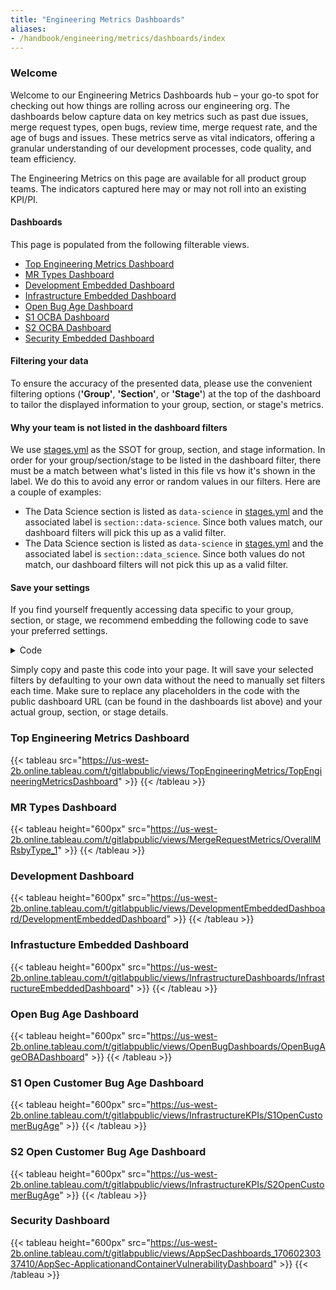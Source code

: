 ```yaml
---
title: "Engineering Metrics Dashboards"
aliases:
- /handbook/engineering/metrics/dashboards/index
---
```


### Welcome

Welcome to our Engineering Metrics Dashboards hub – your go-to spot for checking out how things are rolling across our engineering org. The dashboards below capture data on key metrics such as past due issues, merge request types, open bugs, review time, merge request rate, and the age of bugs and issues. These metrics serve as vital indicators, offering a granular understanding of our development processes, code quality, and team efficiency.

The Engineering Metrics on this page are available for all product group teams. The indicators captured here may or may not roll into an existing KPI/PI.

#### Dashboards

This page is populated from the following filterable views.

- [Top Engineering Metrics Dashboard](https://10az.online.tableau.com/#/site/gitlab/views/TopEngineeringMetrics_16989570521080/TopEngineeringMetricsDashboard)
- [MR Types Dashboard](https://10az.online.tableau.com/#/site/gitlab/views/MRMetrics/OverallMRsbyType_1)
- [Development Embedded Dashboard](https://10az.online.tableau.com/#/site/gitlab/views/DevelopmentEmbeddedDashboard_17017859046500/DevelopmentEmbeddedDashboard)
- [Infrastructure Embedded Dashboard](https://10az.online.tableau.com/#/site/gitlab/views/DraftInfrastructureEmbeddedDashboard/InfrastructureEmbeddedDashboard)
- [Open Bug Age Dashboard](https://10az.online.tableau.com/#/site/gitlab/views/OpenBugAgeOBA/OpenBugAgeOBADashboard)
- [S1 OCBA Dashboard](https://10az.online.tableau.com/#/site/gitlab/views/InfrastructureKPIs/S1OpenCustomerBugAge)
- [S2 OCBA Dashboard](https://10az.online.tableau.com/#/site/gitlab/views/InfrastructureKPIs/S2OpenCustomerBugAge)
- [Security Embedded Dashboard](https://10az.online.tableau.com/#/site/gitlab/views/appsectest2rawdata/AppSec-ApplicationandContainerVulnerabilityDashboard)

#### Filtering your data

To ensure the accuracy of the presented data, please use the convenient filtering options (**'Group'**, **'Section'**, or **'Stage'**) at the top of the dashboard to tailor the displayed information to your group, section, or stage's metrics.

#### Why your team is not listed in the dashboard filters

We use [stages.yml](https://gitlab.com/gitlab-com/www-gitlab-com/-/blob/master/data/stages.yml) as the SSOT for group, section, and stage information. In order for your group/section/stage to be listed in the dashboard filter, there must be a match between what's listed in this file vs how it's shown in the label. We do this to avoid any error or random values in our filters. Here are a couple of examples:

- The Data Science section is listed as `data-science` in [stages.yml](https://gitlab.com/gitlab-com/www-gitlab-com/-/blob/master/data/stages.yml) and the associated label is `section::data-science`. Since both values match, our dashboard filters will pick this up as a valid filter.
- The Data Science section is listed as `data-science` in [stages.yml](https://gitlab.com/gitlab-com/www-gitlab-com/-/blob/master/data/stages.yml) and the associated label is `section::data_science`. Since both values do not match, our dashboard filters will not pick this up as a valid filter.

#### Save your settings

If you find yourself frequently accessing data specific to your group, section, or stage, we recommend embedding the following code to save your preferred settings.

<details markdown=1>
<summary>Code</summary>

```md
{{</* tableau height="600px" toolbar="visible" src="https://us-west-2b.online.tableau.com/t/gitlabpublic/views/TopEngineeringMetrics/TopEngineeringMetricsDashboard" */>}}
  {{</* tableau/filters "GROUP_LABEL"="code review" /*/>}}
{{</* /tableau */>}}
```

</details>

Simply copy and paste this code into your page. It will save your selected filters by defaulting to your own data without the need to manually set filters each time. Make sure to replace any placeholders in the code with the public dashboard URL (can be found in the dashboards list above) and your actual group, section, or stage details.

### Top Engineering Metrics Dashboard

{{< tableau src="https://us-west-2b.online.tableau.com/t/gitlabpublic/views/TopEngineeringMetrics/TopEngineeringMetricsDashboard" >}}
{{< /tableau >}}

### MR Types Dashboard

{{< tableau height="600px" src="https://us-west-2b.online.tableau.com/t/gitlabpublic/views/MergeRequestMetrics/OverallMRsbyType_1" >}}
{{< /tableau >}}

### Development Dashboard

{{< tableau height="600px" src="https://us-west-2b.online.tableau.com/t/gitlabpublic/views/DevelopmentEmbeddedDashboard/DevelopmentEmbeddedDashboard" >}}
{{< /tableau >}}

### Infrastucture Embedded Dashboard

{{< tableau height="600px" src="https://us-west-2b.online.tableau.com/t/gitlabpublic/views/InfrastructureDashboards/InfrastructureEmbeddedDashboard" >}}
{{< /tableau >}}

### Open Bug Age Dashboard

{{< tableau height="600px" src="https://us-west-2b.online.tableau.com/t/gitlabpublic/views/OpenBugDashboards/OpenBugAgeOBADashboard" >}}
{{< /tableau >}}

### S1 Open Customer Bug Age Dashboard

{{< tableau height="600px" src="https://us-west-2b.online.tableau.com/t/gitlabpublic/views/InfrastructureKPIs/S1OpenCustomerBugAge" >}}
{{< /tableau >}}

### S2 Open Customer Bug Age Dashboard

{{< tableau height="600px" src="https://us-west-2b.online.tableau.com/t/gitlabpublic/views/InfrastructureKPIs/S2OpenCustomerBugAge" >}}
{{< /tableau >}}

### Security Dashboard

{{< tableau height="600px" src="https://us-west-2b.online.tableau.com/t/gitlabpublic/views/AppSecDashboards_17060230337410/AppSec-ApplicationandContainerVulnerabilityDashboard" >}}
{{< /tableau >}}
